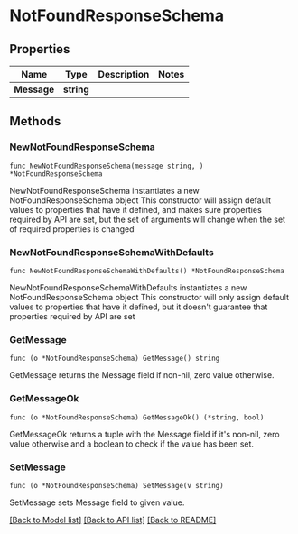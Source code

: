 # NotFoundResponseSchema

## Properties

Name | Type | Description | Notes
------------ | ------------- | ------------- | -------------
**Message** | **string** |  | 

## Methods

### NewNotFoundResponseSchema

`func NewNotFoundResponseSchema(message string, ) *NotFoundResponseSchema`

NewNotFoundResponseSchema instantiates a new NotFoundResponseSchema object
This constructor will assign default values to properties that have it defined,
and makes sure properties required by API are set, but the set of arguments
will change when the set of required properties is changed

### NewNotFoundResponseSchemaWithDefaults

`func NewNotFoundResponseSchemaWithDefaults() *NotFoundResponseSchema`

NewNotFoundResponseSchemaWithDefaults instantiates a new NotFoundResponseSchema object
This constructor will only assign default values to properties that have it defined,
but it doesn't guarantee that properties required by API are set

### GetMessage

`func (o *NotFoundResponseSchema) GetMessage() string`

GetMessage returns the Message field if non-nil, zero value otherwise.

### GetMessageOk

`func (o *NotFoundResponseSchema) GetMessageOk() (*string, bool)`

GetMessageOk returns a tuple with the Message field if it's non-nil, zero value otherwise
and a boolean to check if the value has been set.

### SetMessage

`func (o *NotFoundResponseSchema) SetMessage(v string)`

SetMessage sets Message field to given value.



[[Back to Model list]](../README.md#documentation-for-models) [[Back to API list]](../README.md#documentation-for-api-endpoints) [[Back to README]](../README.md)


